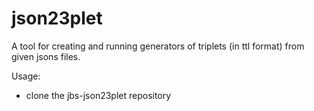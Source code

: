 # json23plet
A tool for creating and running generators of triplets (in ttl format) from given jsons files.

Usage:
* clone the jbs-json23plet repository

